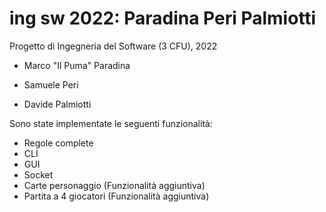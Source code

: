 # ing sw 2022: Paradina Peri Palmiotti
Progetto di Ingegneria del Software (3 CFU), 2022


* Marco "Il Puma" Paradina

* Samuele Peri

* Davide Palmiotti

Sono state implementate le seguenti funzionalità:
* Regole complete
* CLI
* GUI
* Socket 
* Carte personaggio (Funzionalità aggiuntiva)
* Partita a  4 giocatori (Funzionalità aggiuntiva)